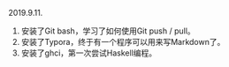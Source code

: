 2019.9.11.

1. 安装了Git bash，学习了如何使用Git push / pull。
2. 安装了Typora，终于有一个程序可以用来写Markdown了。
3. 安装了ghci，第一次尝试Haskell编程。

